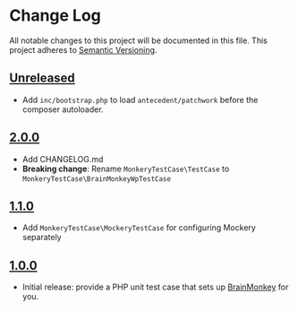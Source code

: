 # Change Log
All notable changes to this project will be documented in this file.
This project adheres to [Semantic Versioning](http://semver.org/).

## [Unreleased]

* Add `inc/bootstrap.php` to load `antecedent/patchwork` before the composer autoloader.

## [2.0.0]
* Add CHANGELOG.md
* **Breaking change**: Rename `MonkeryTestCase\TestCase` to `MonkeryTestCase\BrainMonkeyWpTestCase`

## [1.1.0]
* Add `MonkeryTestCase\MockeryTestCase` for configuring Mockery separately

## [1.0.0]
* Initial release: provide a PHP unit test case that sets up [BrainMonkey](https://brain-wp.github.io/BrainMonkey/) for you.

[Unreleased]:https://github.com/inpsyde/monkery-test-case/compare/2.0.0...master
[2.0.0]:https://github.com/inpsyde/monkery-test-case/compare/1.1.0...2.0.0
[1.1.0]:https://github.com/inpsyde/monkery-test-case/compare/1.0.0...1.1.0
[1.0.0]:https://github.com/inpsyde/monkery-test-case/tree/1.0.0
